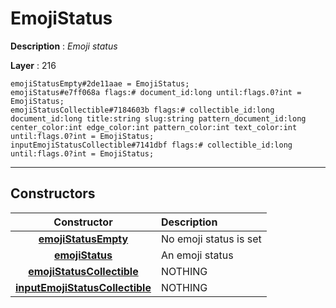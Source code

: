 # EmojiStatus

**Description** : *Emoji status*

**Layer** : 216

```tl
emojiStatusEmpty#2de11aae = EmojiStatus;
emojiStatus#e7ff068a flags:# document_id:long until:flags.0?int = EmojiStatus;
emojiStatusCollectible#7184603b flags:# collectible_id:long document_id:long title:string slug:string pattern_document_id:long center_color:int edge_color:int pattern_color:int text_color:int until:flags.0?int = EmojiStatus;
inputEmojiStatusCollectible#7141dbf flags:# collectible_id:long until:flags.0?int = EmojiStatus;
```

---

## Constructors

| Constructor | Description |
| :---: | :--- |
| [**emojiStatusEmpty**](constructor/emojiStatusEmpty) | No emoji status is set |
| [**emojiStatus**](constructor/emojiStatus) | An emoji status |
| [**emojiStatusCollectible**](constructor/emojiStatusCollectible) | NOTHING |
| [**inputEmojiStatusCollectible**](constructor/inputEmojiStatusCollectible) | NOTHING |